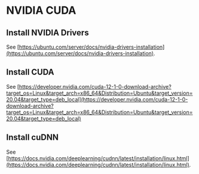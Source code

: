 # NVIDIA CUDA

## Install NVIDIA Drivers

See [https://ubuntu.com/server/docs/nvidia-drivers-installation](https://ubuntu.com/server/docs/nvidia-drivers-installation).

## Install CUDA

See [https://developer.nvidia.com/cuda-12-1-0-download-archive?target_os=Linux&target_arch=x86_64&Distribution=Ubuntu&target_version=20.04&target_type=deb_local](https://developer.nvidia.com/cuda-12-1-0-download-archive?target_os=Linux&target_arch=x86_64&Distribution=Ubuntu&target_version=20.04&target_type=deb_local)

## Install cuDNN

See [https://docs.nvidia.com/deeplearning/cudnn/latest/installation/linux.html](https://docs.nvidia.com/deeplearning/cudnn/latest/installation/linux.html).
